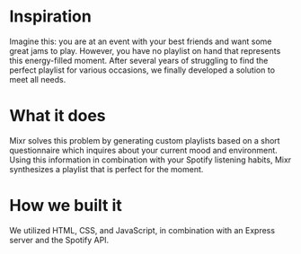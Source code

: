# Inspiration
Imagine this: you are at an event with your best friends and want some great jams to play. However, you have no playlist on hand that represents this energy-filled moment. After several years of struggling to find the perfect playlist for various occasions, we finally developed a solution to meet all needs.

# What it does
Mixr solves this problem by generating custom playlists based on a short questionnaire which inquires about your current mood and environment. Using this information in combination with your Spotify listening habits, Mixr synthesizes a playlist that is perfect for the moment.

# How we built it
We utilized HTML, CSS, and JavaScript, in combination with an Express server and the Spotify API.
